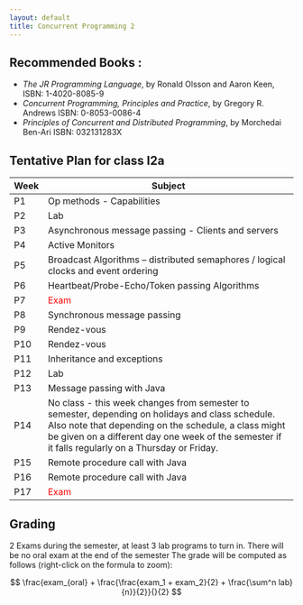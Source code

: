 ```yaml
---
layout: default
title: Concurrent Programming 2
---
```

<!--
## Instructors

| Michael Mäder                         | 
| ------------------------------------- |
| Office C10.09                         |
| [mail](mailto:michael.maeder@hefr.ch) |
-->

## Recommended Books :

* *The JR Programming Language*, by Ronald Olsson and Aaron Keen, ISBN: 1-4020-8085-9
* *Concurrent Programming, Principles and Practice*, by Gregory R. Andrews ISBN: 0-8053-0086-4
* *Principles of Concurrent and Distributed Programming*, by Morchedai Ben-Ari ISBN: 032131283X

## Tentative Plan for class I2a

| Week | Subject                                                                                                      |
| ---- | ------------------------------------------------------------------------------------------------------------ |
| P1   | Op methods - Capabilities  |
| P2   | Lab                                |
| P3   | Asynchronous message passing - Clients and servers                                 |
| P4   | Active  Monitors |
| P5   | Broadcast Algorithms – distributed semaphores / logical clocks and event ordering                   |
| P6   | Heartbeat/Probe-Echo/Token passing Algorithms                                         |
| P7   | <span style="color:red;">Exam</span>                                                       |
| P8   | Synchronous message passing                                                             |
| P9   | Rendez-vous                                          |
| P10  | Rendez-vous                       |
| P11  | Inheritance and exceptions                                         |
| P12  | Lab                                        |
| P13  | Message passing with Java                                                                   |
| P14  | No class - this week changes from semester to semester, depending on holidays and class schedule.  Also note that depending on the schedule, a class might be given on a different day one week of the semester if it falls regularly on a Thursday or Friday.                           |
| P15  | Remote procedure call with Java                                  |
| P16  | Remote procedure call with Java	                                             |
| P17  | <span style="color:red;">Exam</span>                                                              |

## Grading

2 Exams during the semester, at least 3 lab programs to turn in. There will be no oral exam at the end of the semester
The grade will be computed as follows (right-click on the formula to zoom):

$$
\frac{exam_{oral} + \frac{\frac{exam_1 + exam_2}{2} + \frac{\sum^n lab}{n}}{2}}{}{2}
$$
